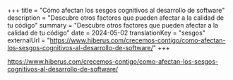 +++
title = "Cómo afectan los sesgos cognitivos al desarrollo de software"
description = "Descubre otros factores que pueden afectar a la calidad de tu código"
summary = "Descubre otros factores que pueden afectar a la calidad de tu código"
date = 2024-05-02
translationKey = "sesgos"
externalUrl = "https://www.hiberus.com/crecemos-contigo/como-afectan-los-sesgos-cognitivos-al-desarrollo-de-software/"
+++

https://www.hiberus.com/crecemos-contigo/como-afectan-los-sesgos-cognitivos-al-desarrollo-de-software/